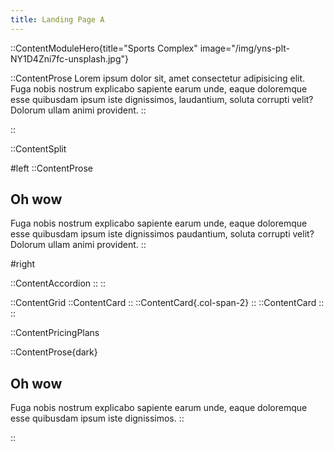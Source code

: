 ```yaml
---
title: Landing Page A
---
```


::ContentModuleHero{title="Sports Complex" image="/img/yns-plt-NY1D4Zni7fc-unsplash.jpg"}

::ContentProse
Lorem ipsum dolor sit, amet consectetur adipisicing elit. Fuga nobis nostrum explicabo sapiente earum unde, eaque doloremque esse quibusdam ipsum iste dignissimos, laudantium, soluta corrupti velit? Dolorum ullam animi provident.
::

::

::ContentSplit

#left
::ContentProse

## Oh wow

Fuga nobis nostrum explicabo sapiente earum unde, eaque doloremque esse quibusdam ipsum iste dignissimos paudantium, soluta corrupti velit? Dolorum ullam animi provident.
::

#right

::ContentAccordion
::
::

::ContentGrid
::ContentCard
::
::ContentCard{.col-span-2}
::
::ContentCard
::
::

::ContentPricingPlans

::ContentProse{dark}

## Oh wow

Fuga nobis nostrum explicabo sapiente earum unde, eaque doloremque esse quibusdam ipsum iste dignissimos.
::

::

